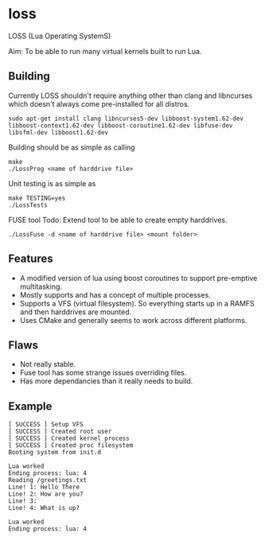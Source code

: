 # loss

LOSS (Lua Operating SystemS)

Aim: To be able to run many virtual kernels built to run Lua.

## Building

Currently LOSS shouldn't require anything other than clang and libncurses which doesn't always come pre-installed for all distros.
```
sudo apt-get install clang libncurses5-dev libboost-system1.62-dev libboost-context1.62-dev libboost-coroutine1.62-dev libfuse-dev libsfml-dev libboost1.62-dev
```

Building should be as simple as calling
```
make
./LossProg <name of harddrive file>
```

Unit testing is as simple as
```
make TESTING=yes
./LossTests
```

FUSE tool
Todo: Extend tool to be able to create empty harddrives.
```
./LossFuse -d <name of harddrive file> <mount folder>
```

## Features
- A modified version of lua using boost coroutines to support pre-emptive multitasking.
- Mostly supports and has a concept of multiple processes.
- Supports a VFS (virtual filesystem). So everything starts up in a RAMFS and then harddrives are mounted.
- Uses CMake and generally seems to work across different platforms.

## Flaws
- Not really stable.
- Fuse tool has some strange issues overriding files.
- Has more dependancies than it really needs to build.

## Example
```
[ SUCCESS ] Setup VFS
[ SUCCESS ] Created root user
[ SUCCESS ] Created kernel process
[ SUCCESS ] Created proc filesystem
Booting system from init.d

Lua worked
Ending process: lua: 4
Reading /greetings.txt
Line! 1: Hello There
Line! 2: How are you?
Line! 3:
Line! 4: What is up?

Lua worked
Ending process: lua: 4
```
